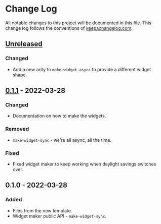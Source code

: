 # Change Log
All notable changes to this project will be documented in this file. This change log follows the conventions of [keepachangelog.com](http://keepachangelog.com/).

## [Unreleased]
### Changed
- Add a new arity to `make-widget-async` to provide a different widget shape.

## [0.1.1] - 2022-03-28
### Changed
- Documentation on how to make the widgets.

### Removed
- `make-widget-sync` - we're all async, all the time.

### Fixed
- Fixed widget maker to keep working when daylight savings switches over.

## 0.1.0 - 2022-03-28
### Added
- Files from the new template.
- Widget maker public API - `make-widget-sync`.

[Unreleased]: https://github.com/your-name/financial-management/compare/0.1.1...HEAD
[0.1.1]: https://github.com/your-name/financial-management/compare/0.1.0...0.1.1
